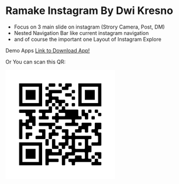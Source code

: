 # Ramake Instagram By Dwi Kresno

- Focus on 3 main slide on instagram (Strory Camera, Post, DM) 
- Nested Navigation Bar like current instagram navigation 
- and of course the important one Layout of Instagram Explore  

Demo Apps [Link to Download App!](https://github.com/dwikresno/remake_instagram/blob/master/app/app.apk?raw=true)

Or You can scan this QR:

![Image of rq-app](https://github.com/dwikresno/remake_instagram/blob/master/app/qr-app.png)
